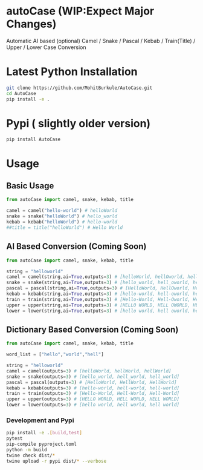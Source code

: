 # autoCase (WIP:Expect Major Changes)

Automatic AI based (optional) Camel / Snake / Pascal / Kebab / Train(Title) / Upper / Lower Case Conversion

# Latest Python Installation
```bash
git clone https://github.com/MohitBurkule/AutoCase.git
cd AutoCase
pip install -e .
```
# Pypi ( slightly older version)
```
pip install AutoCase
```
# Usage
## Basic Usage
```python
from autoCase import camel, snake, kebab, title

camel = camel("hello-world") # helloWorld
snake = snake("helloWorld") # hello_world
kebab = kebab("helloWorld") # hello-world
##title = title("helloWorld") # Hello World
```

## AI Based Conversion (Coming Soon)
```python
from autoCase import camel, snake, kebab, title

string = "helloworld"
camel = camel(string,ai=True,outputs=3) # [helloWorld, hellOworld, hellOWorld]
snake = snake(string,ai=True,outputs=3) # [hello_world, hell_oworld, hell_o_world]
pascal = pascal(string,ai=True,outputs=3) # [HelloWorld, HellOworld, HellOWorld]
kebab = kebab(string,ai=True,outputs=3) # [hello-world, hell-oworld, hell-o-world]
train = train(string,ai=True,outputs=3) # [Hello-World, Hell-Oworld, Hell-O-World]
upper = upper(string,ai=True,outputs=3) # [HELLO WORLD, HELL OWORLD, HELL O WORLD]
lower = lower(string,ai=True,outputs=3) # [hello world, hell oworld, hell o world]
```

## Dictionary Based Conversion (Coming Soon)
```python
from autoCase import camel, snake, kebab, title

word_list = ["hello","world","hell"]

string = "helloworld"
camel = camel(outputs=3) # [helloWorld, hellWorld, hellWorld]
snake = snake(outputs=3) # [hello_world, hell_world, hell_world]
pascal = pascal(outputs=3) # [HelloWorld, HellWorld, HellWorld]
kebab = kebab(outputs=3) # [hello-world, hell-world, hell-world]
train = train(outputs=3) # [Hello-World, Hell-World, Hell-World]
upper = upper(outputs=3) # [HELLO WORLD, HELL WORLD, HELL WORLD]
lower = lower(outputs=3) # [hello world, hell world, hell world]
```

### Development and Pypi
```bash
pip install -e .[build,test] 
pytest
pip-compile pyproject.toml
python -m build 
twine check dist/*
twine upload -r pypi dist/* --verbose
```






